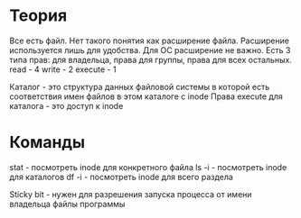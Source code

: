 # Теория
Все есть файл.
Нет такого понятия как расширение файла. Расширение используется лишь для удобства. Для ОС расширение не важно.
Есть 3 типа прав: для владельца, права для группы, права для всех остальных.
read - 4
write - 2
execute - 1

Каталог - это структура данных файловой системы в которой есть соответствия имен файлов в этом каталоге с inode
Права execute для каталога - это доступ к inode 

# Команды
stat - посмотреть inode для конкретного файла
ls -i - посмотреть inode для каталогов
df -i - посмотреть inode для всего раздела  

Sticky bit - нужен для разрешения запуска процесса от имени владельца файлы программы
